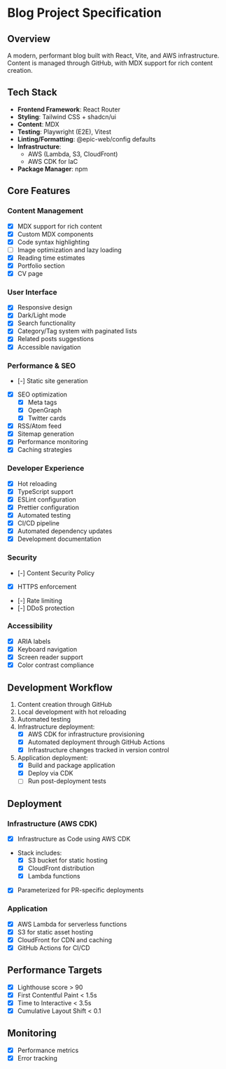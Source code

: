 # Blog Project Specification

## Overview

A modern, performant blog built with React, Vite, and AWS infrastructure.
Content is managed through GitHub, with MDX support for rich content creation.

## Tech Stack

- **Frontend Framework**: React Router
- **Styling**: Tailwind CSS + shadcn/ui
- **Content**: MDX
- **Testing**: Playwright (E2E), Vitest
- **Linting/Formatting**: @epic-web/config defaults
- **Infrastructure**:
  - AWS (Lambda, S3, CloudFront)
  - AWS CDK for IaC
- **Package Manager**: npm

## Core Features

### Content Management

- [x] MDX support for rich content
- [x] Custom MDX components
- [x] Code syntax highlighting
- [ ] Image optimization and lazy loading
- [x] Reading time estimates
- [x] Portfolio section
- [x] CV page

### User Interface

- [x] Responsive design
- [x] Dark/Light mode
- [x] Search functionality
- [x] Category/Tag system with paginated lists
- [x] Related posts suggestions
- [x] Accessible navigation

### Performance & SEO

- [-] Static site generation
- [x] SEO optimization
  - [x] Meta tags
  - [x] OpenGraph
  - [x] Twitter cards
- [x] RSS/Atom feed
- [x] Sitemap generation
- [x] Performance monitoring
- [x] Caching strategies

### Developer Experience

- [x] Hot reloading
- [x] TypeScript support
- [x] ESLint configuration
- [x] Prettier configuration
- [x] Automated testing
- [x] CI/CD pipeline
- [x] Automated dependency updates
- [x] Development documentation

### Security

- [-] Content Security Policy
- [x] HTTPS enforcement
- [-] Rate limiting
- [-] DDoS protection

### Accessibility

- [x] ARIA labels
- [x] Keyboard navigation
- [x] Screen reader support
- [x] Color contrast compliance

## Development Workflow

1. Content creation through GitHub
2. Local development with hot reloading
3. Automated testing
4. Infrastructure deployment:
   - [x] AWS CDK for infrastructure provisioning
   - [x] Automated deployment through GitHub Actions
   - [x] Infrastructure changes tracked in version control
5. Application deployment:
   - [x] Build and package application
   - [x] Deploy via CDK
   - [ ] Run post-deployment tests

## Deployment

### Infrastructure (AWS CDK)

- [x] Infrastructure as Code using AWS CDK
- Stack includes:
  - [x] S3 bucket for static hosting
  - [x] CloudFront distribution
  - [x] Lambda functions
- [x] Parameterized for PR-specific deployments

### Application

- [x] AWS Lambda for serverless functions
- [x] S3 for static asset hosting
- [x] CloudFront for CDN and caching
- [x] GitHub Actions for CI/CD

## Performance Targets

- [x] Lighthouse score > 90
- [x] First Contentful Paint < 1.5s
- [x] Time to Interactive < 3.5s
- [x] Cumulative Layout Shift < 0.1

## Monitoring

- [x] Performance metrics
- [x] Error tracking
